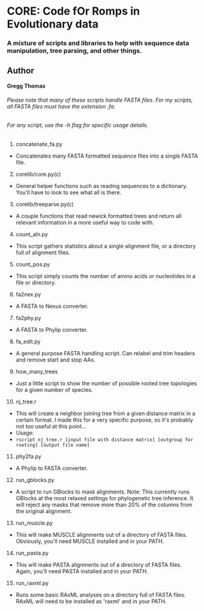 # CORE: Code fOr Romps in Evolutionary data
### A mixture of scripts and libraries to help with sequence data manipulation, tree parsing, and other things.

## Author
#### Gregg Thomas

###### Please note that many of these scripts handle FASTA files. For my scripts, all FASTA files *must* have the extension .fa.
###### For any script, use the -h flag for specific usage details.

1. concatenate_fa.py
  * Concatenates many FASTA formatted sequence files into a single FASTA file.
2. corelib/core.py(c)
  * General helper functions such as reading sequences to a dictionary. You'll have to look to see what all is there.
3. corelib/treeparse.py(c)
  * A couple functions that read newick formatted trees and return all relevant information in a more useful way to code with.
4. count_aln.py
  * This script gathers statistics about a single alignment file, or a directory full of alignment files.
5. count_pos.py
  * This script simply counts the number of amino acids or nucleotides in a file or directory.
6. fa2nex.py
  * A FASTA to Nexus converter.
7. fa2phy.py
  * A FASTA to Phylip converter.
8. fa_edit.py
  * A general purpose FASTA handling script. Can relabel and trim headers and remove start and stop AAs.
9. how\_many\_trees
  * Just a little script to show the number of possible rooted tree topologies for a given number of species.
10. nj_tree.r
  * This will create a neighbor joining tree from a given distance matrix in a certain format. I made this for a very specific purpose, so it's probably not too useful at this point...
  * Usage:
  * `rscript nj_tree.r [input file with distance matrix] [outgroup for rooting] [output file name]`
11. phy2fa.py
  * A Phylip to FASTA converter.
12. run_gblocks.py
  * A script to run GBlocks to mask alignments. Note: This currently runs GBlocks at the most relaxed settings for phylogenetic tree inference. It will reject any masks that remove more than 20% of the columns from the original alignment.
13. run_muscle.py
  * This will make MUSCLE alignments out of a directory of FASTA files. Obviously, you'll need MUSCLE installed and in your PATH.
14. run_pasta.py	
  * This will make PASTA alignments out of a directory of FASTA files. Again, you'll need PASTA installed and in your PATH.
15. run_raxml.py
  * Runs some basic RAxML analyses on a directory full of FASTA files. RAxML will need to be installed as 'raxml' and in your PATH.

